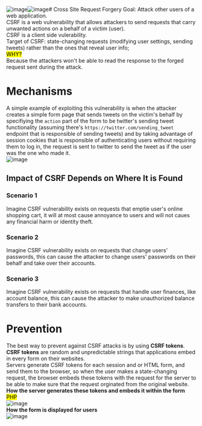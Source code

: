![image](https://github.com/user-attachments/assets/39c2dbd5-a929-4361-9fdd-cd8fc4c79483)![image](https://github.com/user-attachments/assets/0d1f2992-dadb-4696-a458-67ddb9360e61)# Cross Site Request Forgery
Goal: Attack other users of a web application.</br>
CSRF is a web vulnerability that allows attackers to send requests that carry unwanted actions on a behalf of a victim (user).</br>
CSRF is a client side vulerability.</br>
Target of CSRF: state-changing requests (modifying user settings, sending tweets) rather than the ones that reveal user info;</br> <mark> WHY? </mark></br>
Because the attackers won't be able to read the response to the forged request sent during the attack.</br>
# Mechanisms
A simple example of exploiting this vulnerability is when the attacker creates a simple form page that sends tweets on the victim's behalf by specifiying the `action` part of the form to be twitter's sending tweet functionality (assuming there's `https://twitter.com/sending_tweet` endpoint that is responsible of sending tweets) and by taking advantage of session cookies that is responsible of authenticating users without requiring them to log in, the request is sent to twitter to send the tweet as if the user was the one who made it.</br>![image](https://github.com/user-attachments/assets/70af9596-52f3-4154-bd6d-f429463116dd)</b>
## Impact of CSRF Depends on Where It is Found
### Scenario 1
Imagine CSRF vulnerability exists on requests that emptie user's online shopping cart, it will at most cause annoyance to users and will not caues any financial harm or identity theft.</br>
### Scenario 2 
Imagine CSRF vulnerability exists on requests that change users' passwords, this can cause the attacker to change users' passwords on their behalf and take over their accounts.</br>
### Scenario 3 
Imagine CSRF vulnerability exists on requests that handle user finances, like account balance, this can cause the attacker to make unauthorized balance transfers to their bank accounts.</br>
# Prevention
The best way to prevent against CSRF attacks is by using **CSRF tokens**. </br>
**CSRF tokens** are random and unpredictable strings that applications embed in every form on their websites.</br>
Servers generate CSRF tokens for each session and or HTML form, and send them to the browser, so when the user makes a state-changing request, the browser embeds these tokens with the request for the server to be able to make sure that the request orginated from the original website.</br>
**How the server generates these tokens and embeds it within the form**<mark> PHP </mark></br>
![image](https://github.com/user-attachments/assets/252ec5ac-9afe-4325-a52e-da078a123baa)</br>
**How the form is displayed for users**</br>
![image](https://github.com/user-attachments/assets/fa8b438b-0010-4958-9fbc-ff7357c9179d)</br>
